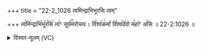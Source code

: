 +++
title = "22-2_1026 त्वमिन्द्राभिभूरसि त्वम्"

+++
त्व꣡मि꣢न्द्राभि꣣भू꣡र꣢सि꣣ त्व꣡ꣳ सूर्य꣢꣯मरोचयः। वि꣣श्व꣡क꣢र्मा वि꣣श्व꣡दे꣢वो म꣣हा꣡ꣳ अ꣢सि ॥ 22-2:1026 ॥

<details><summary>विस्वर-मूलम् (VC)</summary>

त्वमिन्द्राभिभूरसि त्वꣳ सूर्यमरोचयः । विश्वकर्मा विश्वदेवो महाꣳ असि ॥१०२६॥
</details>